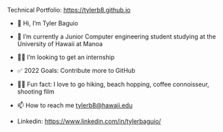 Technical Portfolio: https://tylerb8.github.io

- 👋 Hi, I’m Tyler Baguio
- 👀 I’m currently a Junior Computer engineering student studying at the University of Hawaii at Manoa
- 🤙🏼 I’m looking to get an internship
- ✅ 2022 Goals: Contribute more to GitHub
- 🏌🏽 Fun fact: I love to go hiking, beach hopping, coffee connoisseur, shooting film
- 📫 How to reach me tylerb8@hawaii.edu

- Linkedin: https://www.linkedin.com/in/tylerbaguio/

<!---
tylerb8/tylerb8 is a ✨ special ✨ repository because its `README.md` (this file) appears on your GitHub profile.
You can click the Preview link to take a look at your changes.
--->
